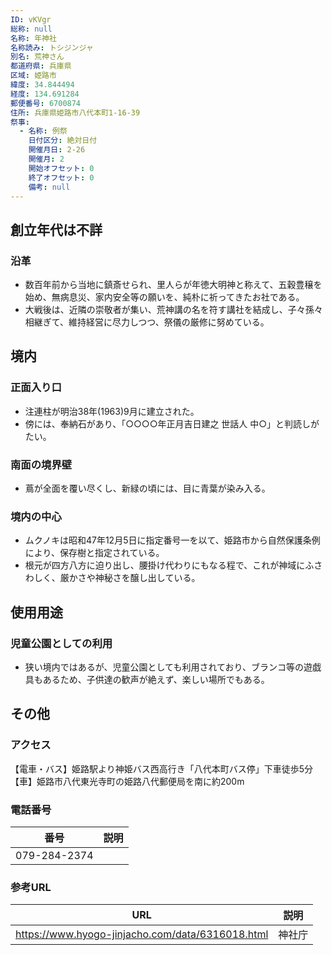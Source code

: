 ```yaml
---
ID: vKVgr
総称: null
名称: 年神社
名称読み: トシジンジャ
別名: 荒神さん
都道府県: 兵庫県
区域: 姫路市
緯度: 34.844494
経度: 134.691284
郵便番号: 6700874
住所: 兵庫県姫路市八代本町1-16-39
祭事:
  - 名称: 例祭
    日付区分: 絶対日付
    開催月日: 2-26
    開催月: 2
    開始オフセット: 0
    終了オフセット: 0
    備考: null
---
```


## 創立年代は不詳

### 沿革

- 数百年前から当地に鎮斎せられ、里人らが年徳大明神と称えて、五穀豊穣を始め、無病息災、家内安全等の願いを、純朴に祈ってきたお社である。
- 大戦後は、近隣の崇敬者が集い、荒神講の名を符す講社を結成し、子々孫々相継ぎて、維持経営に尽力しつつ、祭儀の厳修に努めている。

## 境内

### 正面入り口

- 注連柱が明治38年(1963)9月に建立された。
- 傍には、奉納石があり、「○○○○年正月吉日建之 世話人 中○」と判読しがたい。

### 南面の境界壁

- 蔦が全面を覆い尽くし、新緑の頃には、目に青葉が染み入る。

### 境内の中心

- ムクノキは昭和47年12月5日に指定番号一を以て、姫路市から自然保護条例により、保存樹と指定されている。
- 根元が四方八方に迫り出し、腰掛け代わりにもなる程で、これが神域にふさわしく、厳かさや神秘さを醸し出している。

## 使用用途

### 児童公園としての利用

- 狭い境内ではあるが、児童公園としても利用されており、ブランコ等の遊戯具もあるため、子供達の歓声が絶えず、楽しい場所でもある。

## その他

### アクセス

【電車・バス】姫路駅より神姫バス西高行き「八代本町バス停」下車徒歩5分【車】姫路市八代東光寺町の姫路八代郵便局を南に約200m

### 電話番号

| 番号         | 説明 |
| ------------ | ---- |
| 079-284-2374 |      |

### 参考URL

| URL                                              | 説明   |
| ------------------------------------------------ | ------ |
| https://www.hyogo-jinjacho.com/data/6316018.html | 神社庁 |
